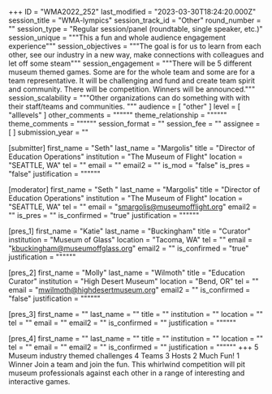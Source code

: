 +++
ID = "WMA2022_252"
last_modified = "2023-03-30T18:24:20.000Z"
session_title = "WMA-lympics"
session_track_id = "Other"
round_number = ""
session_type = "Regular session/panel (roundtable, single speaker, etc.)"
session_unique = """This a fun and whole audience engagement experience"""
session_objectives = """The goal is for us to learn from each other, see our industry in a new way, make connections with colleagues and let off some steam"""
session_engagement = """There will be 5 different museum themed games. Some are for the whole team and some are for a team representative. It will be challenging and fund and create team spirit and community. There will be competition. Winners will be announced."""
session_scalability = """Other organizations can do something with with their staff/teams and communities.
"""
audience = [ "other" ]
level = [ "alllevels" ]
other_comments = """"""
theme_relationship = """"""
theme_comments = """"""
session_format = ""
session_fee = ""
assignee = [  ]
submission_year = ""

[submitter]
first_name = "Seth"
last_name = "Margolis"
title = "Director of Education Operations"
institution = "The Museum of Flight"
location = "SEATTLE, WA"
tel = ""
email = ""
email2 = ""
is_mod = "false"
is_pres = "false"
justification = """"""

[moderator]
first_name = "Seth "
last_name = "Margolis"
title = "Director of Education Operations"
institution = "The Museum of Flight"
location = "SEATTLE, WA"
tel = ""
email = "smargolis@museumofflight.org"
email2 = ""
is_pres = ""
is_confirmed = "true"
justification = """"""

[pres_1]
first_name = "Katie"
last_name = "Buckingham"
title = "Curator"
institution = "Museum of Glass"
location = "Tacoma, WA"
tel = ""
email = "kbuckingham@museumoffglass.org"
email2 = ""
is_confirmed = "true"
justification = """"""

[pres_2]
first_name = "Molly"
last_name = "Wilmoth"
title = "Education Curator"
institution = "High Desert Museum"
location = "Bend, OR"
tel = ""
email = "mwilmoth@highdesertmuseum.org"
email2 = ""
is_confirmed = "false"
justification = """"""

[pres_3]
first_name = ""
last_name = ""
title = ""
institution = ""
location = ""
tel = ""
email = ""
email2 = ""
is_confirmed = ""
justification = """"""

[pres_4]
first_name = ""
last_name = ""
title = ""
institution = ""
location = ""
tel = ""
email = ""
email2 = ""
is_confirmed = ""
justification = """"""
+++
5 Museum industry themed challenges
4 Teams
3 Hosts
2 Much Fun!
1 Winner
Join a team and join the fun. This whirlwind competition will pit museum professionals against each other in a range of interesting and interactive games. 

